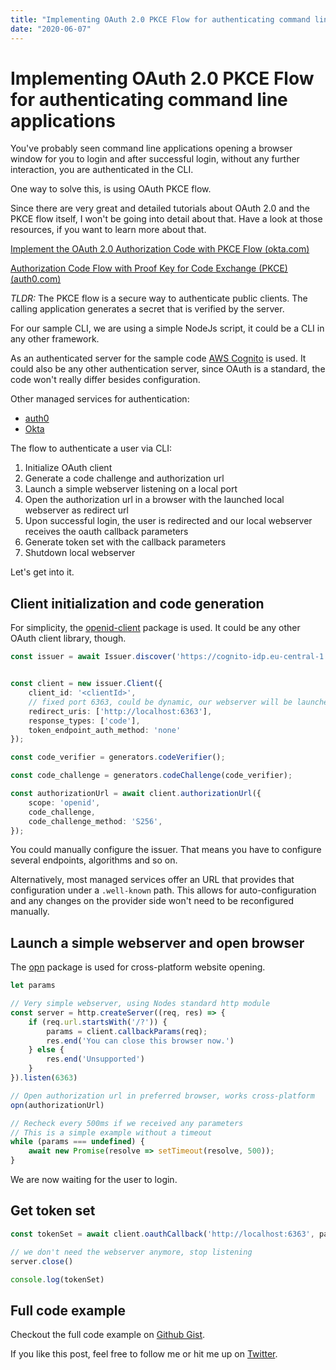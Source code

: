 ```yaml
---
title: "Implementing OAuth 2.0 PKCE Flow for authenticating command line applications"
date: "2020-06-07"
---
```

# Implementing OAuth 2.0 PKCE Flow for authenticating command line applications

You've probably seen command line applications opening a browser window for you to login and after successful login, without any further interaction, you are authenticated in the CLI.

One way to solve this, is using OAuth PKCE flow.

Since there are very great and detailed tutorials about OAuth 2.0 and the PKCE flow itself, I won't be going into detail about that.
Have a look at those resources, if you want to learn more about that.

[Implement the OAuth 2.0 Authorization Code with PKCE Flow (okta.com)](https://developer.okta.com/blog/2019/08/22/okta-authjs-pkce/?utm_campaign=text_website_all_multiple_dev_dev_oauth-pkce_null&utm_source=oauthio&utm_medium=cpc)

[Authorization Code Flow with Proof Key for Code Exchange (PKCE) (auth0.com)](https://auth0.com/docs/flows/concepts/auth-code-pkce)

*TLDR:* The PKCE flow is a secure way to authenticate public clients.
The calling application generates a secret that is verified by the server.

For our sample CLI, we are using a simple NodeJs script, it could be a CLI in any other framework.

As an authenticated server for the sample code [AWS Cognito](https://aws.amazon.com/cognito/) is used.
It could also be any other authentication server, since OAuth is a standard, the code won't really differ besides configuration.

Other managed services for authentication:

* [auth0](https://auth0.com/)
* [Okta](https://okta.com/)

The flow to authenticate a user via CLI:

1. Initialize OAuth client
2. Generate a code challenge and authorization url
3. Launch a simple webserver listening on a local port 
4. Open the authorization url in a browser with the launched local webserver as redirect url
5. Upon successful login, the user is redirected and our local webserver receives the oauth callback parameters
6. Generate token set with the callback parameters
7. Shutdown local webserver

Let's get into it.

## Client initialization and code generation

For simplicity, the [openid-client](https://www.npmjs.com/package/openid-client) package is used.
It could be any other OAuth client library, though.

```ts
const issuer = await Issuer.discover('https://cognito-idp.eu-central-1.amazonaws.com/eu-central-1_xyz/.well-known/openid-configuration')


const client = new issuer.Client({
    client_id: '<clientId>',
    // fixed port 6363, could be dynamic, our webserver will be launched on this port
    redirect_uris: ['http://localhost:6363'], 
    response_types: ['code'],
    token_endpoint_auth_method: 'none'
});

const code_verifier = generators.codeVerifier();

const code_challenge = generators.codeChallenge(code_verifier);

const authorizationUrl = await client.authorizationUrl({
    scope: 'openid',
    code_challenge,
    code_challenge_method: 'S256',
});
```

You could manually configure the issuer.
That means you have to configure several endpoints, algorithms and so on.

Alternatively, most managed services offer an URL that provides that configuration under a `.well-known` path.
This allows for auto-configuration and any changes on the provider side won't need to be reconfigured manually.

## Launch a simple webserver and open browser

The [opn](npmjs.com/package/opn) package is used for cross-platform website opening.

```ts
let params

// Very simple webserver, using Nodes standard http module
const server = http.createServer((req, res) => {
    if (req.url.startsWith('/?')) {
        params = client.callbackParams(req);
        res.end('You can close this browser now.')
    } else {
        res.end('Unsupported')
    }
}).listen(6363)

// Open authorization url in preferred browser, works cross-platform
opn(authorizationUrl)

// Recheck every 500ms if we received any parameters
// This is a simple example without a timeout
while (params === undefined) {
    await new Promise(resolve => setTimeout(resolve, 500));
}
```

We are now waiting for the user to login.

## Get token set

```ts
const tokenSet = await client.oauthCallback('http://localhost:6363', params, { code_verifier })

// we don't need the webserver anymore, stop listening
server.close()

console.log(tokenSet)
```

## Full code example

Checkout the full code example on [Github Gist](https://gist.github.com/kevcodez/0fa6f561315e73c26748dc847e32f113).

If you like this post, feel free to follow me or hit me up on [Twitter](https://twitter.com/kevcodez).